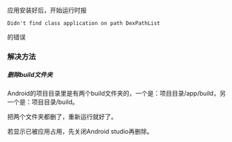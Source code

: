 应用安装好后，开始运行时报

```
Didn't find class application on path DexPathList
```

的错误



### 解决方法

##### 删除build文件夹

Android的项目目录里是有两个build文件夹的，一个是：项目目录/app/build，另一个是：项目目录/build。

把两个文件夹都删了，重新运行就好了。

若显示已被应用占用，先关闭Android studio再删除。